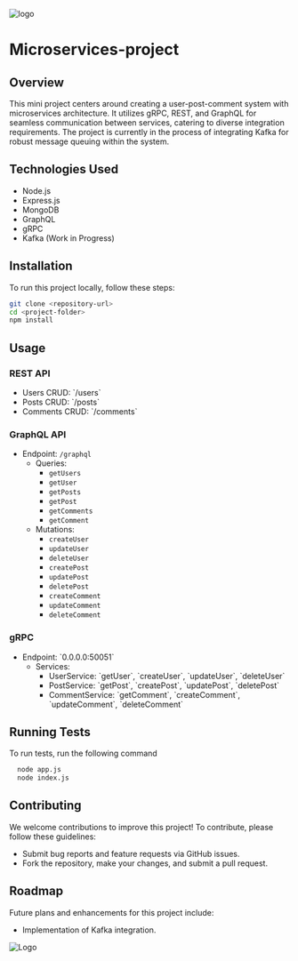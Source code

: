 ![logo](https://i.postimg.cc/XJpqwq86/Design-sans-titre.png)
# Microservices-project

## Overview
This mini project centers around creating a user-post-comment system with microservices architecture. It utilizes gRPC, REST, and GraphQL for seamless communication between services, catering to diverse integration requirements. The project is currently in the process of integrating Kafka for robust message queuing within the system.

## Technologies Used
- Node.js
- Express.js
- MongoDB
- GraphQL
- gRPC
- Kafka (Work in Progress)

## Installation
To run this project locally, follow these steps:

```bash
git clone <repository-url>
cd <project-folder>
npm install
```

## Usage
### REST API
- Users CRUD: \`/users\`
- Posts CRUD: \`/posts\`
- Comments CRUD: \`/comments\`

### GraphQL API
- Endpoint: `/graphql`
  - Queries:
    - `getUsers`
    - `getUser`
    - `getPosts`
    - `getPost`
    - `getComments`
    - `getComment`
  - Mutations:
    - `createUser`
    - `updateUser`
    - `deleteUser`
    - `createPost`
    - `updatePost`
    - `deletePost`
    - `createComment`
    - `updateComment`
    - `deleteComment`


### gRPC
- Endpoint: \`0.0.0.0:50051\`
  - Services:
    - UserService: \`getUser\`, \`createUser\`, \`updateUser\`, \`deleteUser\`
    - PostService: \`getPost\`, \`createPost\`, \`updatePost\`, \`deletePost\`
    - CommentService: \`getComment\`, \`createComment\`, \`updateComment\`, \`deleteComment\`


    
## Running Tests

To run tests, run the following command

```bash
  node app.js
  node index.js
```



## Contributing
We welcome contributions to improve this project! To contribute, please follow these guidelines:
- Submit bug reports and feature requests via GitHub issues.
- Fork the repository, make your changes, and submit a pull request.

## Roadmap
Future plans and enhancements for this project include:
- Implementation of Kafka integration.


![Logo](https://i.postimg.cc/qRdyw8NH/blog-64583fdf7ff8358910349c40-img-05d6717-fa0d-32de-4b31-5e8078575a4.png)

